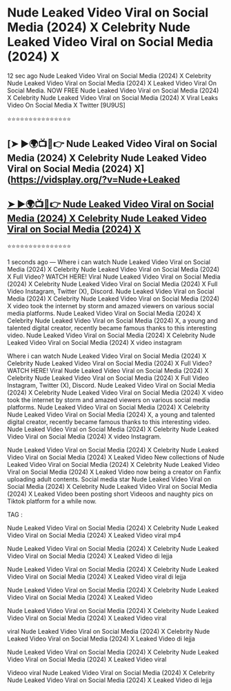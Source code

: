 ﻿# Nude Leaked Video Viral on Social Media (2024) X Celebrity Nude Leaked Video Viral on Social Media (2024) X



12 sec ago Nude Leaked Video Viral on Social Media (2024) X Celebrity Nude Leaked Video Viral on Social Media (2024) X Leaked Video Viral On Social Media. NOW FREE Nude Leaked Video Viral on Social Media (2024) X Celebrity Nude Leaked Video Viral on Social Media (2024) X Viral Leaks Video On Social Media X Twitter [9U9US]

⭐⭐⭐⭐⭐⭐⭐⭐⭐⭐⭐⭐⭐⭐⭐

## [➤ ►🌍📺📱👉 Nude Leaked Video Viral on Social Media (2024) X Celebrity Nude Leaked Video Viral on Social Media (2024) X](https://vidsplay.org/?v=Nude+Leaked

## [➤ ►🌍📺📱👉 Nude Leaked Video Viral on Social Media (2024) X Celebrity Nude Leaked Video Viral on Social Media (2024) X](https://vidsplay.org/?v=Nude+Leaked)


⭐⭐⭐⭐⭐⭐⭐⭐⭐⭐⭐⭐⭐⭐⭐



1 seconds ago — Where i can watch Nude Leaked Video Viral on Social Media (2024) X Celebrity Nude Leaked Video Viral on Social Media (2024) X Full Video? WATCH HERE! Viral Nude Leaked Video Viral on Social Media (2024) X Celebrity Nude Leaked Video Viral on Social Media (2024) X Full Video Instagram, Twitter (X), Discord. Nude Leaked Video Viral on Social Media (2024) X Celebrity Nude Leaked Video Viral on Social Media (2024) X video took the internet by storm and amazed viewers on various social media platforms. Nude Leaked Video Viral on Social Media (2024) X Celebrity Nude Leaked Video Viral on Social Media (2024) X, a young and talented digital creator, recently became famous thanks to this interesting video. Nude Leaked Video Viral on Social Media (2024) X Celebrity Nude Leaked Video Viral on Social Media (2024) X video instagram

Where i can watch Nude Leaked Video Viral on Social Media (2024) X Celebrity Nude Leaked Video Viral on Social Media (2024) X Full Video? WATCH HERE! Viral Nude Leaked Video Viral on Social Media (2024) X Celebrity Nude Leaked Video Viral on Social Media (2024) X Full Video Instagram, Twitter (X), Discord. Nude Leaked Video Viral on Social Media (2024) X Celebrity Nude Leaked Video Viral on Social Media (2024) X video took the internet by storm and amazed viewers on various social media platforms. Nude Leaked Video Viral on Social Media (2024) X Celebrity Nude Leaked Video Viral on Social Media (2024) X, a young and talented digital creator, recently became famous thanks to this interesting video. Nude Leaked Video Viral on Social Media (2024) X Celebrity Nude Leaked Video Viral on Social Media (2024) X video Instagram.

Nude Leaked Video Viral on Social Media (2024) X Celebrity Nude Leaked Video Viral on Social Media (2024) X Leaked Video New collections of Nude Leaked Video Viral on Social Media (2024) X Celebrity Nude Leaked Video Viral on Social Media (2024) X Leaked Video now being a creator on Fanfix uploading adult contents. Social media star Nude Leaked Video Viral on Social Media (2024) X Celebrity Nude Leaked Video Viral on Social Media (2024) X Leaked Video been posting short Videoos and naughty pics on Tiktok platform for a while now.

TAG :

 

Nude Leaked Video Viral on Social Media (2024) X Celebrity Nude Leaked Video Viral on Social Media (2024) X Leaked Video viral mp4

 

Nude Leaked Video Viral on Social Media (2024) X Celebrity Nude Leaked Video Viral on Social Media (2024) X Leaked Video di lejja

 

Nude Leaked Video Viral on Social Media (2024) X Celebrity Nude Leaked Video Viral on Social Media (2024) X Leaked Video viral di lejja

 

Nude Leaked Video Viral on Social Media (2024) X Celebrity Nude Leaked Video Viral on Social Media (2024) X Leaked Video

 

Nude Leaked Video Viral on Social Media (2024) X Celebrity Nude Leaked Video Viral on Social Media (2024) X Leaked Video viral

 

viral Nude Leaked Video Viral on Social Media (2024) X Celebrity Nude Leaked Video Viral on Social Media (2024) X Leaked Video di lejja

 

Nude Leaked Video Viral on Social Media (2024) X Celebrity Nude Leaked Video Viral on Social Media (2024) X Leaked Video viral

 

Videoo viral Nude Leaked Video Viral on Social Media (2024) X Celebrity Nude Leaked Video Viral on Social Media (2024) X Leaked Video di lejja